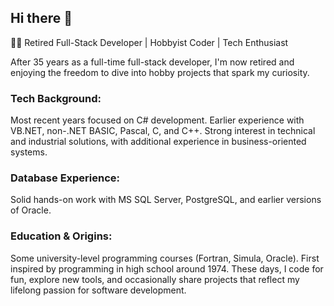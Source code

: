 ## Hi there 👋

👨‍💻 Retired Full-Stack Developer | Hobbyist Coder | Tech Enthusiast

After 35 years as a full-time full-stack developer, I'm now retired and enjoying the freedom to dive into hobby projects that spark my curiosity.

### Tech Background:
Most recent years focused on C# development.
Earlier experience with VB.NET, non-.NET BASIC, Pascal, C, and C++.
Strong interest in technical and industrial solutions, with additional experience in business-oriented systems.

### Database Experience:
Solid hands-on work with MS SQL Server, PostgreSQL, and earlier versions of Oracle.

### Education & Origins:
Some university-level programming courses (Fortran, Simula, Oracle).
First inspired by programming in high school around 1974.
These days, I code for fun, explore new tools, and occasionally share projects that reflect my lifelong passion for software development.

